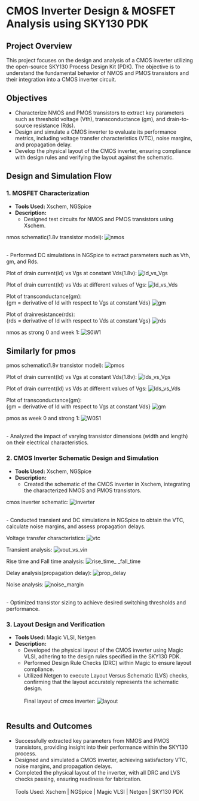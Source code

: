 # **CMOS Inverter Design & MOSFET Analysis using SKY130 PDK**

## **Project Overview**
This project focuses on the design and analysis of a CMOS inverter utilizing the open-source SKY130 Process Design Kit (PDK). The objective is to understand the fundamental behavior of NMOS and PMOS transistors and their integration into a CMOS inverter circuit.

## **Objectives**
- Characterize NMOS and PMOS transistors to extract key parameters such as threshold voltage (Vth), transconductance (gm), and drain-to-source resistance (Rds).
- Design and simulate a CMOS inverter to evaluate its performance metrics, including voltage transfer characteristics (VTC), noise margins, and propagation delay.
- Develop the physical layout of the CMOS inverter, ensuring compliance with design rules and verifying the layout against the schematic.

## **Design and Simulation Flow**

### **1. MOSFET Characterization**
- **Tools Used:** Xschem, NGSpice
- **Description:**
  - Designed test circuits for NMOS and PMOS transistors using Xschem.

nmos schematic(1.8v transistor model):
![nmos](https://github.com/user-attachments/assets/9d480514-c689-4462-950c-b2d4755d6ae5)

<br>
  - Performed DC simulations in NGSpice to extract parameters such as Vth, gm, and Rds.

Plot of drain current(Id) vs Vgs at constant Vds(1.8v):
![Id_vs_Vgs](https://github.com/user-attachments/assets/60c330c9-dae1-4f22-aef2-00e4cda62eaf)

Plot of drain current(Id) vs Vds at different values of Vgs:
![Id_vs_Vds](https://github.com/user-attachments/assets/7bf9ccd8-26db-4638-8d82-b17848e9be5d)

Plot of transconductance(gm):<br>
{gm = derivative of Id with respect to Vgs at constant Vds}
![gm](https://github.com/user-attachments/assets/07cf63ea-f41d-45eb-8347-688351cc95b5)

Plot of drainresistance(rds):<br>
{rds = derivative of Id with respect to Vds at constant Vgs}
![rds](https://github.com/user-attachments/assets/452e19b3-cfb8-4f59-92b5-fef218f563c7)

nmos as strong 0 and week 1:
![S0W1](https://github.com/user-attachments/assets/ea80825a-68fe-4997-bf48-e5a71814f5e9)
<br>

## **Similarly for pmos**

pmos schematic(1.8v transistor model):
![pmos](https://github.com/user-attachments/assets/e14df906-f64f-4eeb-a7c4-defd9040fe59)

Plot of drain current(Id) vs Vgs at constant Vds(1.8v):
![Ids_vs_Vgs](https://github.com/user-attachments/assets/0da45123-95d2-4058-a785-602f98e2af6e)

Plot of drain current(Id) vs Vds at different values of Vgs:
![Ids_vs_Vds](https://github.com/user-attachments/assets/72ff5ada-b25a-41f6-b86c-fdc9d63162c8)

Plot of transconductance(gm):<br>
{gm = derivative of Id with respect to Vgs at constant Vds}
![gm](https://github.com/user-attachments/assets/77dca3fe-619a-460f-ab3d-110780ddc2f9)

pmos as week 0 and strong 1:
![W0S1](https://github.com/user-attachments/assets/e3ec926a-acd6-43d2-a09e-d62be515916d)

<br>
  - Analyzed the impact of varying transistor dimensions (width and length) on their electrical characteristics.
<br>

### **2. CMOS Inverter Schematic Design and Simulation**
- **Tools Used:** Xschem, NGSpice
- **Description:**
  - Created the schematic of the CMOS inverter in Xschem, integrating the characterized NMOS and PMOS transistors.

cmos inverter schematic:
![inverter](https://github.com/user-attachments/assets/d5abeaa2-9e0a-477a-aa83-5871a042b096)

<br>
  - Conducted transient and DC simulations in NGSpice to obtain the VTC, calculate noise margins, and assess propagation delays.

Voltage transfer characteristics:
![vtc](https://github.com/user-attachments/assets/25ac1a5e-106a-4d45-a86e-120de1f09448)

Transient analysis:
![vout_vs_vin](https://github.com/user-attachments/assets/7c3ac565-2be3-4e1c-a1d2-03b1992759c7)

Rise time and Fall time analysis:
![rise_time_ _fall_time](https://github.com/user-attachments/assets/22092259-e953-42a0-b12b-61ba14134f04)

Delay analysis(propagation delay):
![prop_delay](https://github.com/user-attachments/assets/23f27680-e5c5-4d0d-8971-379426836312)

Noise analysis:
![noise_margin](https://github.com/user-attachments/assets/3c8b2cbe-4c19-494a-9728-c73fc2b393fa)

<br>
  - Optimized transistor sizing to achieve desired switching thresholds and performance.
<br>

### **3. Layout Design and Verification**
- **Tools Used:** Magic VLSI, Netgen
- **Description:**
  - Developed the physical layout of the CMOS inverter using Magic VLSI, adhering to the design rules specified in the SKY130 PDK.
  - Performed Design Rule Checks (DRC) within Magic to ensure layout compliance.
  - Utilized Netgen to execute Layout Versus Schematic (LVS) checks, confirming that the layout accurately represents the schematic design.
<br><br>
Final layout of cmos inverter:
![layout](https://github.com/user-attachments/assets/446c5726-0211-424b-ab18-c1fdb88eeba7)
<br><br>

## **Results and Outcomes**
- Successfully extracted key parameters from NMOS and PMOS transistors, providing insight into their performance within the SKY130 process.
- Designed and simulated a CMOS inverter, achieving satisfactory VTC, noise margins, and propagation delays.
- Completed the physical layout of the inverter, with all DRC and LVS checks passing, ensuring readiness for fabrication.<br><br>
Tools Used:
Xschem | NGSpice | Magic VLSI | Netgen | SKY130 PDK
